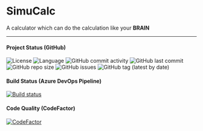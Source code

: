 # SimuCalc

A calculator which can do the calculation like your **BRAIN**

---

#### Project Status (GitHub)
![License](https://img.shields.io/github/license/Ranzeplay/SimuCalc)
![Language](https://img.shields.io/github/languages/top/Ranzeplay/SimuCalc)
![GitHub commit activity](https://img.shields.io/github/commit-activity/w/Ranzeplay/SimuCalc)
![GitHub last commit](https://img.shields.io/github/last-commit/Ranzeplay/SimuCalc)
![GitHub repo size](https://img.shields.io/github/repo-size/Ranzeplay/SimuCalc)
![GitHub issues](https://img.shields.io/github/issues/Ranzeplay/SimuCalc)
![GitHub tag (latest by date)](https://img.shields.io/github/v/tag/Ranzeplay/SimuCalc)

#### Build Status (Azure DevOps Pipeline)
[![Build status](https://dev.azure.com/ranzeplay/SimuCalc/_apis/build/status/SimuCalc-Maven-CI)](https://dev.azure.com/ranzeplay/SimuCalc/_build/latest?definitionId=-1)

#### Code Quality (CodeFactor)
[![CodeFactor](https://www.codefactor.io/repository/github/ranzeplay/simucalc/badge)](https://www.codefactor.io/repository/github/ranzeplay/simucalc)
